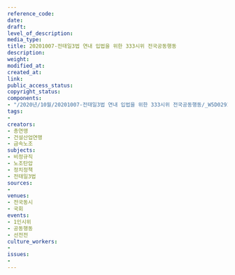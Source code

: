 ```yaml
---
reference_code: 
date: 
draft: 
level_of_description: 
media_type: 
title: 20201007-전태일3법 연내 입법을 위한 333시위 전국공동행동
description: 
weight: 
modified_at: 
created_at: 
link: 
public_access_status: 
copyright_status: 
components:
- "/2020년/10월/20201007-전태일3법 연내 입법을 위한 333시위 전국공동행동/_W5D0291.jpg"
tags:
- 
creators:
- 총연맹
- 건설산업연맹
- 금속노조
subjects:
- 비정규직
- 노조탄압
- 정치정책
- 전태일3법
sources:
- 
venues:
- 전국동시
- 국회
events:
- 1인시위
- 공동행동
- 선전전
culture_workers:
- 
issues:
- 
---
```

